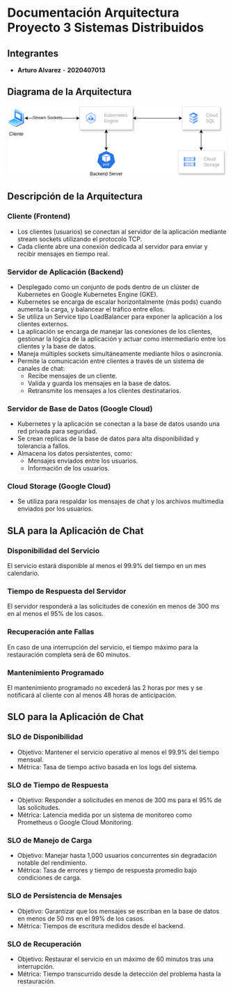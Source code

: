 # Documentación Arquitectura Proyecto 3 Sistemas Distribuidos

## Integrantes

- **Arturo Alvarez** - **2020407013**

## Diagrama de la Arquitectura

![Arquitectura](./ArquitecturaP3SD.drawio%20(3).png)

## Descripción de la Arquitectura

### Cliente (Frontend)

- Los clientes (usuarios) se conectan al servidor de la aplicación mediante stream sockets utilizando el protocolo TCP.
- Cada cliente abre una conexión dedicada al servidor para enviar y recibir mensajes en tiempo real.

### Servidor de Aplicación (Backend)

- Desplegado como un conjunto de pods dentro de un clúster de Kubernetes en Google Kubernetes Engine (GKE).
- Kubernetes se encarga de escalar horizontalmente (más pods) cuando aumenta la carga, y balancear el tráfico entre ellos.
- Se utiliza un Service tipo LoadBalancer para exponer la aplicación a los clientes externos.
- La aplicación se encarga de manejar las conexiones de los clientes, gestionar la lógica de la aplicación y actuar como intermediario entre los clientes y la base de datos.
- Maneja múltiples sockets simultáneamente mediante hilos o asincronía.
- Permite la comunicación entre clientes a través de un sistema de canales de chat:
  - Recibe mensajes de un cliente.
  - Valida y guarda los mensajes en la base de datos.
  - Retransmite los mensajes a los clientes destinatarios.

### Servidor de Base de Datos (Google Cloud)

- Kubernetes y la aplicación se conectan a la base de datos usando una red privada para seguridad.
- Se crean replicas de la base de datos para alta disponibilidad y tolerancia a fallos.
- Almacena los datos persistentes, como:
  - Mensajes enviados entre los usuarios.
  - Información de los usuarios.

### Cloud Storage (Google Cloud)

- Se utiliza para respaldar los mensajes de chat y los archivos multimedia enviados por los usuarios.

## SLA para la Aplicación de Chat

### Disponibilidad del Servicio

 El servicio estará disponible al menos el 99.9% del tiempo en un mes calendario.

### Tiempo de Respuesta del Servidor

El servidor responderá a las solicitudes de conexión en menos de 300 ms en al menos el 95% de los casos.

### Recuperación ante Fallas

En caso de una interrupción del servicio, el tiempo máximo para la restauración completa será de 60 minutos.

### Mantenimiento Programado

El mantenimiento programado no excederá las 2 horas por mes y se notificará al cliente con al menos 48 horas de anticipación.

## SLO para la Aplicación de Chat

### SLO de Disponibilidad

- Objetivo: Mantener el servicio operativo al menos el 99.9% del tiempo mensual.
- Métrica: Tasa de tiempo activo basada en los logs del sistema.

### SLO de Tiempo de Respuesta

- Objetivo: Responder a solicitudes en menos de 300 ms para el 95% de las solicitudes.
- Métrica: Latencia medida por un sistema de monitoreo como Prometheus o Google Cloud Monitoring.

### SLO de Manejo de Carga

- Objetivo: Manejar hasta 1,000 usuarios concurrentes sin degradación notable del rendimiento.
- Métrica: Tasa de errores y tiempo de respuesta promedio bajo condiciones de carga.

### SLO de Persistencia de Mensajes

- Objetivo: Garantizar que los mensajes se escriban en la base de datos en menos de 50 ms en el 99% de los casos.
- Métrica: Tiempos de escritura medidos desde el backend.

### SLO de Recuperación

- Objetivo: Restaurar el servicio en un máximo de 60 minutos tras una interrupción.
- Métrica: Tiempo transcurrido desde la detección del problema hasta la restauración.
